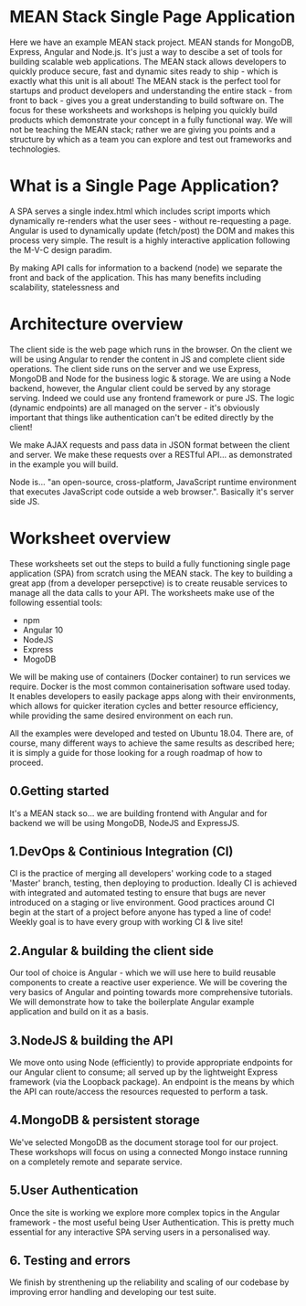 # MEAN Stack Single Page Application
Here we have an example MEAN stack project. MEAN stands for MongoDB, Express, Angular and Node.js. It's just a way to descibe a set of tools for building scalable web applications. The MEAN stack allows developers to quickly produce secure, fast and dynamic sites ready to ship - which is exactly what this unit is all about! The MEAN stack is the perfect tool for startups and product developers and understanding the entire stack - from front to back - gives you a great understanding to build software on. The focus for these worksheets and workshops is helping you quickly build products which demonstrate your concept in a fully functional way. We will not be teaching the MEAN stack; rather we are giving you points and a structure by which as a team you can explore and test out frameworks and technologies. 

# What is a Single Page Application?
A SPA serves a single index.html which includes script imports which dynamically re-renders what the user sees - without re-requesting a page. Angular is used to dynamically update (fetch/post) the DOM and makes this process very simple. The result is a highly interactive application following the M-V-C design paradim. 

By making API calls for information to a backend (node) we separate the front and back of the application. This has many benefits including scalability, statelessness and 

# Architecture overview
The client side is the web page which runs in the browser. On the client we will be using Angular to render the content in JS and complete client side operations. The client side runs on the server and we use Express, MongoDB and Node for the business logic & storage. We are using a Node backend, however, the Angular client could be served by any storage serving. Indeed we could use any frontend framework or pure JS. The logic (dynamic endpoints) are all managed on the server - it's obviously important that things like authentication can't be edited directly by the client! 

We make AJAX requests and pass data in JSON format between the client and server. We make these requests over a RESTful API... as demonstrated in the example you will build.

Node is... "an open-source, cross-platform, JavaScript runtime environment that executes JavaScript code outside a web browser.". Basically it's server side JS.

# Worksheet overview
These worksheets set out the steps to build a fully functioning single page application (SPA) from scratch using the MEAN stack. The key to building a great app (from a developer persepctive) is to create reusable services to manage all the data calls to your API. The worksheets make use of the following essential tools:

- npm
- Angular 10
- NodeJS
- Express
- MogoDB

We will be making use of containers (Docker container) to run services we require. Docker is the most common containerisation software used today. It enables developers to easily package apps along with their environments, which allows for quicker iteration cycles and better resource efficiency, while providing the same desired environment on each run.

All the examples were developed and tested on Ubuntu 18.04. There are, of course, many different ways to achieve the same results as described here; it is simply a guide for those looking for a rough roadmap of how to proceed. 

## 0.Getting started
It's a MEAN stack so... we are building frontend with Angular and for backend we will be using MongoDB, NodeJS and ExpressJS.

## 1.DevOps & Continious Integration (CI)
CI is the practice of merging all developers' working code to a staged 'Master' branch, testing, then deploying to production. Ideally CI is achieved with integrated and automated testing to ensure that bugs are never introduced on a staging or live environment. Good practices around CI begin at the start of a project before anyone has typed a line of code! Weekly goal is to have every group with working CI & live site!

## 2.Angular & building the client side
Our tool of choice is Angular - which we will use here to build reusable components to create a reactive user experience. We will be covering the very basics of Angular and pointing towards more comprehensive tutorials. We will demonstrate how to take the boilerplate Angular example application and build on it as a basis. 

## 3.NodeJS & building the API
We move onto using Node (efficiently) to provide appropriate endpoints for our Angular client to consume; all served up by the lightweight Express framework (via the Loopback package). An endpoint is the means by which the API can route/access the resources requested to perform a task.

## 4.MongoDB & persistent storage
We've selected MongoDB as the document storage tool for our project. These workshops will focus on using a connected Mongo instace running on a completely remote and separate service. 

## 5.User Authentication
Once the site is working we explore more complex topics in the Angular framework - the most useful being User Authentication. This is pretty much essential for any interactive SPA serving users in a personalised way. 

## 6. Testing and errors
We finish by strenthening up the reliability and scaling of our codebase by improving error handling and developing our test suite. 




